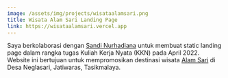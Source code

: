 ```yaml
---
image: /assets/img/projects/wisataalamsari.png
title: Wisata Alam Sari Landing Page
link: https://wisataalamsari.vercel.app
---
```


Saya berkolaborasi dengan [Sandi Nurhadiana](https://github.com/sandinurhadiana) untuk membuat static landing page dalam rangka tugas Kuliah Kerja Nyata (KKN) pada April 2022. Website ini bertujuan untuk mempromosikan destinasi wisata [Alam Sari](https://instagram.com/wisata_alam_sari) di Desa Neglasari, Jatiwaras, Tasikmalaya.